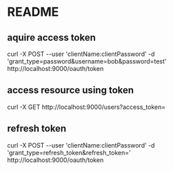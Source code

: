 # README #

## aquire access token
curl -X POST --user 'clientName:clientPassword' -d 'grant_type=password&username=bob&password=test' http://localhost:9000/oauth/token

## access resource using token
curl -X GET  http://localhost:9000/users?access_token=

## refresh token
curl -X POST  --user 'clientName:clientPassword' -d 'grant_type=refresh_token&refresh_token=' http://localhost:9000/oauth/token
